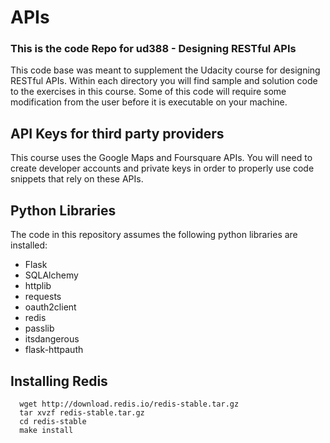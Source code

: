 # APIs
### This is the code Repo for ud388 - Designing RESTful APIs

This code base was meant to supplement the Udacity course for designing RESTful APIs.  Within each directory you will find sample and solution code to the exercises in this course.  Some of this code will require some modification from the user before it is executable on your machine.

## API Keys for third party providers
This course uses the Google Maps and Foursquare APIs. You will need to create developer accounts and private keys in order to properly use code snippets that rely on these APIs.

## Python Libraries
The code in this repository assumes the following python libraries are installed:
* Flask
* SQLAlchemy
* httplib
* requests
* oauth2client
* redis
* passlib
* itsdangerous
* flask-httpauth

## Installing Redis
      wget http://download.redis.io/redis-stable.tar.gz
      tar xvzf redis-stable.tar.gz
      cd redis-stable
      make install
